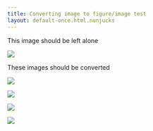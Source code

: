```yaml
---
title: Converting image to figure/image test
layout: default-once.html.nunjucks
---
```


This image should be left alone

<img id="no-change" src="img/Human-Skeleton.jpg">

These images should be converted

<img id="change1" figure src="img/Human-Skeleton.jpg">

<img id="change-class"
    class="some-class"
    figure
    src="img/Human-Skeleton.jpg">

<img id="change-caption" 
    figure
    src="img/Human-Skeleton.jpg"
    caption="This is a caption">

<img id="change-dest"
    figure
    src="img/Human-Skeleton.jpg"
    dest="https://somewhere.else">
